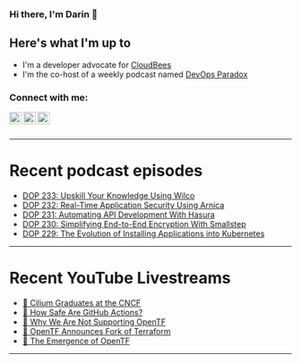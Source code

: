 ### Hi there, I'm Darin 👋

## Here's what I'm up to
- I'm a developer advocate for [CloudBees][cloudbees-website]
- I'm the co-host of a weekly podcast named [DevOps Paradox][dop-website]

### Connect with me:

[<img align="left" alt="darinpope | Twitter" width="22px" src="https://cdn.jsdelivr.net/npm/simple-icons@v3/icons/twitter.svg" />][twitter]
[<img align="left" alt="darinpope | LinkedIn" width="22px" src="https://cdn.jsdelivr.net/npm/simple-icons@v3/icons/linkedin.svg" />][linkedin]
[<img align="left" alt="darinpope | Instagram" width="22px" src="https://cdn.jsdelivr.net/npm/simple-icons@v3/icons/instagram.svg" />][instagram]

<br />
<br />

---

# Recent podcast episodes
<!-- BLOG-POST-LIST:START -->
- [DOP 233: Upskill Your Knowledge Using Wilco](https://www.devopsparadox.com/episodes/upskill-your-knowledge-using-wilco-233/)
- [DOP 232: Real-Time Application Security Using Arnica](https://www.devopsparadox.com/episodes/real-time-application-security-using-arnica-232/)
- [DOP 231: Automating API Development With Hasura](https://www.devopsparadox.com/episodes/automating-api-development-with-hasura-231/)
- [DOP 230: Simplifying End-to-End Encryption With Smallstep](https://www.devopsparadox.com/episodes/simplifying-end-to-end-encryption-with-smallstep-230/)
- [DOP 229: The Evolution of Installing Applications into Kubernetes](https://www.devopsparadox.com/episodes/the-evolution-of-installing-applications-into-kubernetes-229/)
<!-- BLOG-POST-LIST:END -->

---

# Recent YouTube Livestreams
<!-- YOUTUBE:START -->
- [🔴 Cilium Graduates at the CNCF](https://www.youtube.com/watch?v=ryeH0rWhTAA)
- [🔴 How Safe Are GitHub Actions?](https://www.youtube.com/watch?v=c3YNE71jeSY)
- [🔴 Why We Are Not Supporting OpenTF](https://www.youtube.com/watch?v=jLcImJnvVp0)
- [🔴 OpenTF Announces Fork of Terraform](https://www.youtube.com/watch?v=tccd8lvDE_8)
- [🔴 The Emergence of OpenTF](https://www.youtube.com/watch?v=xgjn4qEdPqI)
<!-- YOUTUBE:END -->

---


[website]: https://www.darinpope.com/
[twitter]: https://twitter.com/darinpope
[youtube]: https://youtube.com/darinpope
[instagram]: https://instagram.com/darinpope
[linkedin]: https://linkedin.com/in/darinpope
[cloudbees-website]: https://www.cloudbees.com/
[dop-website]: https://www.devopsparadox.com/

<!--
**darinpope/darinpope** is a ✨ _special_ ✨ repository because its `README.md` (this file) appears on your GitHub profile.

Here are some ideas to get you started:

- 🔭 I’m currently working on ...
- 🌱 I’m currently learning ...
- 👯 I’m looking to collaborate on ...
- 🤔 I’m looking for help with ...
- 💬 Ask me about ...
- 📫 How to reach me: ...
- 😄 Pronouns: ...
- ⚡ Fun fact: ...
-->
